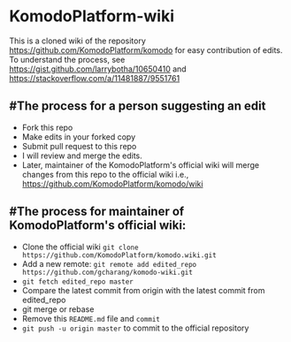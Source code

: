 # KomodoPlatform-wiki

This is a cloned wiki of the repository https://github.com/KomodoPlatform/komodo for easy contribution of edits.
To understand the process, see https://gist.github.com/larrybotha/10650410 and https://stackoverflow.com/a/11481887/9551761

#The process for a person suggesting an edit
-------------------------------------------
+ Fork this repo
+ Make edits in your forked copy
+ Submit pull request to this repo
+ I will review and merge the edits.
+ Later, maintainer of the KomodoPlatform's official wiki will merge changes from this repo to the official wiki i.e., https://github.com/KomodoPlatform/komodo/wiki

#The process for maintainer of KomodoPlatform's official wiki:
-------------------------------------------------------------
+ Clone the official wiki `git clone https://github.com/KomodoPlatform/komodo.wiki.git`
+ Add a new remote: `git remote add edited_repo https://github.com/gcharang/komodo-wiki.git`
+ `git fetch edited_repo master`
+ Compare the latest commit from origin with the latest commit from edited_repo
+ git merge or rebase
+ Remove this `README.md` file and `commit`
+ `git push -u origin master` to commit to the official repository  
